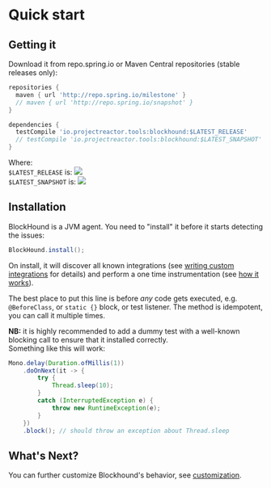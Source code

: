 # Quick start

## Getting it
Download it from repo.spring.io or Maven Central repositories (stable releases only):

```groovy
repositories {
  maven { url 'http://repo.spring.io/milestone' }
  // maven { url 'http://repo.spring.io/snapshot' }
}

dependencies {
  testCompile 'io.projectreactor.tools:blockhound:$LATEST_RELEASE'
  // testCompile 'io.projectreactor.tools:blockhound:$LATEST_SNAPSHOT'
}
```
Where:  
`$LATEST_RELEASE` is: ![](https://img.shields.io/maven-metadata/v/https/repo.spring.io/milestone/io/projectreactor/tools/blockhound/maven-metadata.xml.svg?label=)  
`$LATEST_SNAPSHOT` is: ![](https://img.shields.io/maven-metadata/v/https/repo.spring.io/snapshot/io/projectreactor/tools/blockhound/maven-metadata.xml.svg?label=)

## Installation
BlockHound is a JVM agent. You need to "install" it before it starts detecting the issues:
```java
BlockHound.install();
```

On install, it will discover all known integrations (see [writing custom integrations](custom_integrations.md) for details)
and perform a one time instrumentation (see [how it works](how_it_works.md)).

The best place to put this line is before *any* code gets executed, e.g. `@BeforeClass`, or `static {}` block, or test listener.
The method is idempotent, you can call it multiple times.

**NB:** it is highly recommended to add a dummy test with a well-known blocking call to ensure that it installed correctly.  
Something like this will work:
```java
Mono.delay(Duration.ofMillis(1))
    .doOnNext(it -> {
        try {
            Thread.sleep(10);
        }
        catch (InterruptedException e) {
            throw new RuntimeException(e);
        }
    })
    .block(); // should throw an exception about Thread.sleep
```

## What's Next?
You can further customize Blockhound's behavior, see [customization](customization.md).
